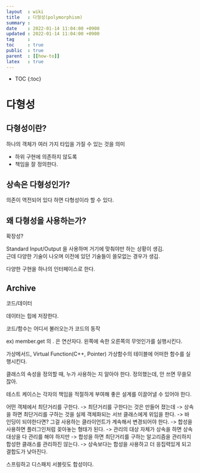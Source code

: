 ```yaml
---
layout  : wiki
title   : 다형성(polymorphism)
summary :
date    : 2022-01-14 11:04:00 +0900
updated : 2022-01-14 11:04:00 +0900
tag     : 
toc     : true
public  : true
parent  : [[how-to]]
latex   : true
---
```

* TOC
  {:toc}

# 다형성
## 다형성이란?
하나의 객체가 여러 가지 타입을 가질 수 있는 것을 의미
- 하위 구현에 의존하지 않도록
- 책임을 잘 정의한다.

## 상속은 다형성인가?
의존이 역전되어 있다 하면 다형성이라 할 수 있다.

## 왜 다형성을 사용하는가?
확장성?

Standard Input/Output 을 사용하며 거기에 맞춰야만 하는 상황이 생김.<br>
근데 다양한 기술이 나오며 이전에 있던 기술들이 쓸모없는 경우가 생김.<br>

다양한 구현을 하나의 인터페이스로 한다. <br>

## Archive
코드/데이터

데이터는 힙에 저장한다.

코드/함수는 어디서 불러오는가
코드의 동작

ex) member.get 의 . 은 연산자다. 왼쪽에 속한 오른쪽의 무엇인가를 실행시킨다.

가상메서드, Virtual Function(C++, Pointer)
가상함수의 테이블에 어떠한 함수를 실행시킨다.

클래스의 속성을 정의할 때, 누가 사용하는 지 알아야 한다. 정의했는데, 안 쓰면 무쓸모잖아.

테스트 케이스는 각자의 책임을 적절하게 부여해 좋은 설계를 이끌어낼 수 있어야 한다.


어떤 객체에서 최단거리를 구한다.
-> 최단거리를 구한다는 것은 만들어 졌는데
-> 상속을 하면 최단거리를 구하는 것을 실제 객체화되는 서브 클래스에게 위임을 한다.
-> 바인딩이 되야한다면? 그걸 사용하는 클라이언트가 계속해서 변경되어야 한다.
-> 합성을 사용하면 플러그인처럼 꽂아놓는 형태가 된다.
-> 관리의 대상 자체가 상속을 하면 상속 대상을 다 관리를 해야 하지만
-> 합성을 하면 최단거리를 구하는 알고리즘을 관리하지 합성한 클래스를 관리하진 않는다.
-> 상속보다는 합성을 사용하고 더 응집력있게 되고 결합도가 낮아진다.

스프링하고 디스패치 서블릿도 합성이다.
